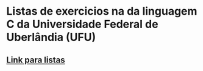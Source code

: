 # Listas de exercicios na da linguagem C da Universidade Federal de Uberlândia (UFU)
## [Link para listas](https://programacaodescomplicada.wordpress.com/complementar/)
